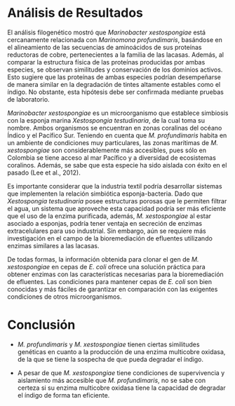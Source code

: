 # Análisis de Resultados
El análisis filogenético mostró que _Marinobacter xestospongiae_ está cercanamente relacionada con _Marinomona profundimaris_, basándose en el alineamiento de las secuencias de aminoácidos de sus proteínas reductoras de cobre, pertenecientes a la familia de las lacasas. Además, al comparar la estructura física de las proteínas producidas por ambas especies, se observan similitudes y conservación de los dominios activos. Esto sugiere que las proteínas de ambas especies podrían desempeñarse de manera similar en la degradación de tintes altamente estables como el índigo. No obstante, esta hipótesis debe ser confirmada mediante pruebas de laboratorio.

_Marinobacter xestospongiae_ es un microorganismo que establece simbiosis con la esponja marina _Xestospongia testudinaria_, de la cual toma su nombre. Ambos organismos se encuentran en zonas coralinas del océano Índico y el Pacífico Sur. Teniendo en cuenta que _M. profundimaris_ habita en un ambiente de condiciones muy particulares, las zonas marítimas de _M. xestospongiae_ son considerablemente más accesibles, pues sólo en Colombia se tiene acceso al mar Pacífico y a diversidad de ecosistemas coralinos. Además, se sabe que esta especie ha sido aislada con éxito en el pasado (Lee et al., 2012).

Es importante considerar que la industria textil podría desarrollar sistemas que implementen la relación simbiótica esponja-bacteria. Dado que _Xestospongia testudinaria_ posee estructuras porosas que le permiten filtrar el agua, un sistema que aproveche esta capacidad podría ser más eficiente que el uso de la enzima purificada, además, _M. xestospongiae_ al estar asociado a esponjas, podría tener ventaja en secreción de enzimas extracelulares para uso industrial. Sin embargo, aún se requiere más investigación en el campo de la bioremediación de efluentes utilizando enzimas similares a las lacasas.

De todas formas, la información obtenida para clonar el gen de _M. xestospongiae_ en cepas de _E. coli_ ofrece una solución práctica para obtener enzimas con las características necesarias para la bioremediación de efluentes. Las condiciones para mantener cepas de _E. coli_ son bien conocidas y más fáciles de garantizar en comparación con las exigentes condiciones de otros microorganismos.

# Conclusión
- _M. profundimaris_ y _M. xestospongiae_ tienen ciertas similitudes genéticas en cuanto a la producción de una enzima multicobre oxidasa, de la que se tiene la sospecha de que pueda degradar el índigo.
  
- A pesar de que _M. xestospongiae_ tiene condiciones de supervivencia y aislamiento más accesible que _M. profundimaris_, no se sabe con certeza si su enzima multicobre oxidasa tiene la capacidad de degradar el índigo de forma tan eficiente.
